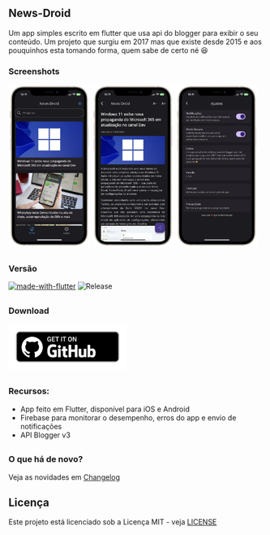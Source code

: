 ## News-Droid
Um app simples escrito em flutter que usa api do blogger para exibir o seu conteúdo. Um projeto que surgiu em 2017 mas que existe desde 2015 e aos pouquinhos esta tomando forma, quem sabe de certo né 😆

### Screenshots

<img src="screenshots/preview.png?raw=true" width="32%"> <img src="screenshots/preview2.png?raw=true" width="32%"> <img src="screenshots/preview3.png?raw=true" width="32%"> 

##

### Versão
[![made-with-flutter](https://img.shields.io/badge/Made%20with-Flutter-1f425f.svg)](https://flutter.dev/)
![Release](https://img.shields.io/github/v/release/hendrilmendes/News-Droid)
##

### Download

[<img src="img/get_github.png"
     alt="Download por GitHub"
     height="90">](https://github.com/hendrilmendes/News-Droid/releases)

##

### Recursos:

* App feito em Flutter, disponível para iOS e Android
* Firebase para monitorar o desempenho, erros do app e envio de notificações
* API Blogger v3
##

### O que há de novo?

Veja as novidades em [Changelog](https://github.com/hendrilmendes/News-Droid/blob/main/Changelog.md)

## Licença
Este projeto está licenciado sob a Licença MIT - veja [LICENSE](LICENSE.txt)
